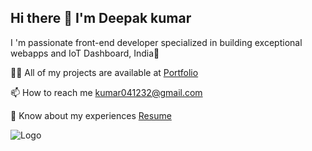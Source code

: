 ## Hi there 👋 I'm Deepak kumar

<!--
**deepakkumar182002/deepakkumar182002** is a ✨ _special_ ✨ repository because its `README.md` (this file) appears on your GitHub profile.
- 👯 I’m looking to collaborate on ...
- 🤔 I’m looking for help with ...
- 💬 Ask me about ...
- 📫 How to reach me: ...
- 😄 Pronouns: ...
- ⚡ Fun fact: ...
- 🔭 I’m currently working on my on Features Projects on Checkout my [Portfolio] (deepakkumar-dev.vercel.app).
- 🌱 I’m currently learning Interective features in Web application Field Like: React, Next.js, TailwindCSS
Here are some ideas to get you started:
Connect with me:

[![Linkedin](https://img.icons8.com/?size=100&id=108786&format=png&color=000000)](https://www.linkedin.com/in/deepakkumar182002/)

Languages and Tools:
[![Next.js](https://img.icons8.com/?size=100&id=yUdJlcKanVbh&format=png&color=000000)
-->
I 'm passionate front-end developer specialized in building exceptional webapps and IoT Dashboard, India📍


👨‍💻 All of my projects are available at [Portfolio](https://deepakkumar-dev.vercel.app)

📫 How to reach me kumar041232@gmail.com

📄 Know about my experiences [Resume](https://drive.google.com/file/d/1DSyCPVE49k1DtdvD-AvLi7_aEX0vFiQH/view?usp=sharing)

![Logo](https://user-images.githubusercontent.com/19292210/199123129-b9c2437d-4e6d-4f1c-a7ea-d9a91babb41d.gif)

